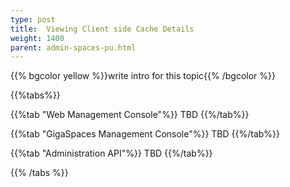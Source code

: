 ```yaml
---
type: post
title:  Viewing Client side Cache Details
weight: 1400
parent: admin-spaces-pu.html
---
```

 
 
{{% bgcolor yellow %}}write intro for this topic{{% /bgcolor %}}

 

{{%tabs%}}

{{%tab "Web Management Console"%}}
TBD
{{%/tab%}}


{{%tab "GigaSpaces Management Console"%}}
TBD
{{%/tab%}}


{{%tab "Administration API"%}}
TBD
{{%/tab%}}

{{% /tabs %}}

  